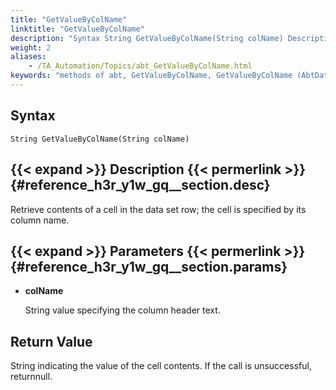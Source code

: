 ```yaml
--- 
title: "GetValueByColName"
linktitle: "GetValueByColName"
description: "Syntax String GetValueByColName(String colName) Description Retrieve contents of a cell in the data set row; the cell is specified by its column name. Parameters colName String value specifying the ..."
weight: 2
aliases: 
    - /TA_Automation/Topics/abt_GetValueByColName.html
keywords: "methods of abt, GetValueByColName, GetValueByColName (AbtDataRow), AbtDataRow, getvaluebycolname, abtdatarow getvaluebycolname, value of cell in selected row by column name, content of cell at intersection of selected row and column with specified name"
---
```


## Syntax

`String GetValueByColName(String colName)`

## {{< expand >}} Description {{< permerlink >}} {#reference_h3r_y1w_gq__section.desc} 

Retrieve contents of a cell in the data set row; the cell is specified by its column name.

## {{< expand >}} Parameters {{< permerlink >}} {#reference_h3r_y1w_gq__section.params} 

-   **colName**

    String value specifying the column header text.


## Return Value

String indicating the value of the cell contents. If the call is unsuccessful, returnnull.




